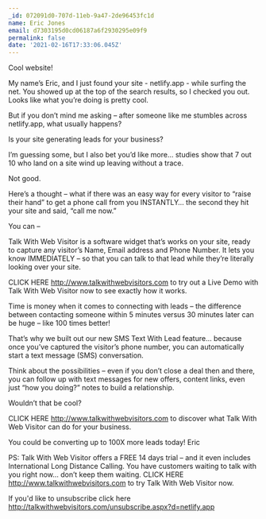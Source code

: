 ```yaml
---
_id: 072091d0-707d-11eb-9a47-2de96453fc1d
name: Eric Jones
email: d7303195d0cd06187a6f2930295e09f9
permalink: false
date: '2021-02-16T17:33:06.045Z'
---
```

Cool website!

My name’s Eric, and I just found your site - netlify.app - while surfing the net. You showed up at the top of the search results, so I checked you out. Looks like what you’re doing is pretty cool.
 
But if you don’t mind me asking – after someone like me stumbles across netlify.app, what usually happens?

Is your site generating leads for your business? 
 
I’m guessing some, but I also bet you’d like more… studies show that 7 out 10 who land on a site wind up leaving without a trace.

Not good.

Here’s a thought – what if there was an easy way for every visitor to “raise their hand” to get a phone call from you INSTANTLY… the second they hit your site and said, “call me now.”

You can –
  
Talk With Web Visitor is a software widget that’s works on your site, ready to capture any visitor’s Name, Email address and Phone Number.  It lets you know IMMEDIATELY – so that you can talk to that lead while they’re literally looking over your site.

CLICK HERE http://www.talkwithwebvisitors.com to try out a Live Demo with Talk With Web Visitor now to see exactly how it works.

Time is money when it comes to connecting with leads – the difference between contacting someone within 5 minutes versus 30 minutes later can be huge – like 100 times better!

That’s why we built out our new SMS Text With Lead feature… because once you’ve captured the visitor’s phone number, you can automatically start a text message (SMS) conversation.
  
Think about the possibilities – even if you don’t close a deal then and there, you can follow up with text messages for new offers, content links, even just “how you doing?” notes to build a relationship.

Wouldn’t that be cool?

CLICK HERE http://www.talkwithwebvisitors.com to discover what Talk With Web Visitor can do for your business.

You could be converting up to 100X more leads today!
Eric

PS: Talk With Web Visitor offers a FREE 14 days trial – and it even includes International Long Distance Calling. 
You have customers waiting to talk with you right now… don’t keep them waiting. 
CLICK HERE http://www.talkwithwebvisitors.com to try Talk With Web Visitor now.

If you'd like to unsubscribe click here http://talkwithwebvisitors.com/unsubscribe.aspx?d=netlify.app
